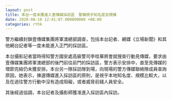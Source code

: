 ```yaml
---
layout: post
title: 本台一度未獲進入壹傳媒採訪區　警稱視乎知名度及規模
date: 2020-08-10 12:41:07.000000000 +08:00
categories: rthk
---
```


警方繼續封鎖壹傳媒集團將軍澳總部調查，包括本台記者、網媒《立場新聞》和其他網台記者等一度未能進入正門的採訪區。

本台攝影記者當時得知警方國安處高級警司李桂華將會就搜查行動見傳媒，要求由壹傳媒集團將軍澳總部的後門前往前門的採訪區，警方表示安排中，直至見傳媒的環節完結仍未獲安排。本台另一隊採訪隊到場，向現場的警方傳媒聯絡隊成員查詢原因，她表示，揀選傳媒進入採訪區的原則，是視乎本地知名度、規模比較大，以及在過往警方行動中沒有造成阻礙，或者威脅前綫人員安全。

其後經過協調，本台記者及攝影師獲准進入採訪區內採訪。
